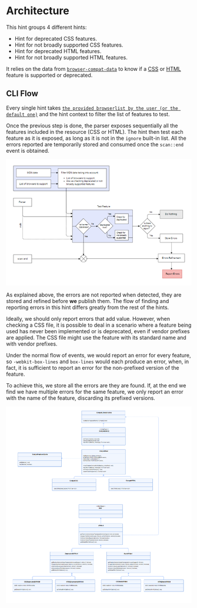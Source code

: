 # Architecture

This hint groups 4 different hints:

* Hint for deprecated CSS features.
* Hint for not broadly supported CSS features.
* Hint for deprecated HTML features.
* Hint for not broadly supported HTML features.

It relies on the data from [`browser-compat-data`][browser-compat-data] to
know if a [CSS][browser-compat-data-css] or [HTML][browser-compat-data-html]
feature is supported or deprecated.

## CLI Flow

Every single hint takes [`the provided browserlist by the user (or the default
one)`][browser-context] and the hint context to filter the list of features to
test.

Once the previous step is done, the parser exposes sequentially all the features
included in the resource (CSS or HTML). The hint then test each feature as it is
exposed, as long as it is not in the `ignore` built-in list. All the errors
reported are temporarily stored and consumed once the `scan::end` event is 
obtained.

[![Compat API hint's architecture](images/architecture.png)](images/architecture.png)

As explained above, the errors are not reported when detected, they are stored
and refined before **we** publish them. The flow of finding and reporting errors
in this hint differs greatly from the rest of the hints.

Ideally, we should only report errors that add value. However, when checking a
CSS file, it is possible to deal in a scenario where a feature being used has
never been implemented or is deprecated, even if vendor prefixes are applied.
The CSS file might use the feature with its standard name and with vendor
prefixes.

Under the normal flow of events, we would report an error for every feature, so
`-webkit-box-lines` and `box-lines` would each produce an error, when, in fact,
it is sufficient to report an error for the non-prefixed version of the feature.

To achieve this, we store all the errors are they are found. If, at the end we
find we have multiple errors for the same feature, we only report an error with
the name of the feature, discarding its prefixed versions.

[![Compat API hint's architecture](images/uml.png)](images/uml.png)

<!-- Link labels: -->

[browser-compat-data]: https://github.com/mdn/browser-compat-data
[browser-compat-data-css]: https://github.com/mdn/browser-compat-data/tree/master/css
[browser-compat-data-html]: https://github.com/mdn/browser-compat-data/tree/master/html
[browser-context]: https://webhint.io/docs/user-guide/configuring-webhint/browser-context
